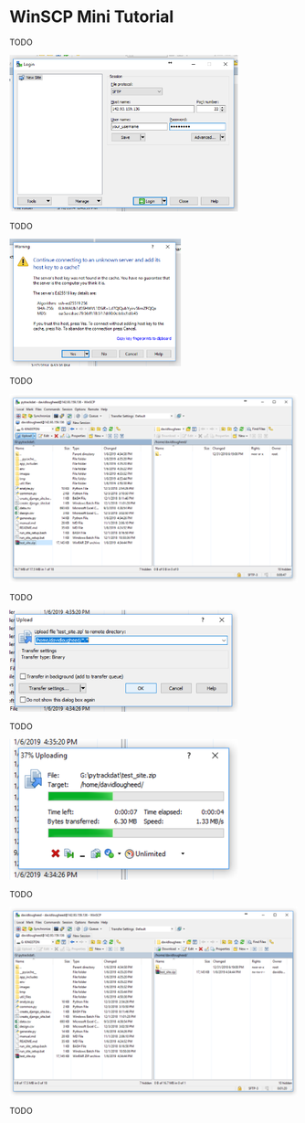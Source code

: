 # WinSCP Mini Tutorial

TODO

<img src="../images/winscp1.png" width="400">

TODO

<img src="../images/winscp2.png" width="300">

TODO

<img src="../images/winscp3.png" width="600">

TODO

<img src="../images/winscp4.png" width="400">

TODO

<img src="../images/winscp5.png" width="400">

TODO

<img src="../images/winscp6.png" width="600">

TODO
